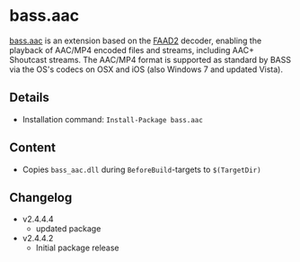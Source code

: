 bass.aac
===

[bass.aac] is an extension based on the [FAAD2](http://www.audiocoding.com/) decoder, enabling the playback of AAC/MP4 encoded files and streams, including AAC+ Shoutcast streams. The AAC/MP4 format is supported as standard by BASS via the OS's codecs on OSX and iOS (also Windows 7 and updated Vista).

Details
---
  - Installation command: ``Install-Package bass.aac``

Content
---
  - Copies ``bass_aac.dll`` during ``BeforeBuild``-targets to ``$(TargetDir)``

Changelog
---
  - v2.4.4.4
      - updated package
  - v2.4.4.2
      - Initial package release

[bass.aac]:       http://www.un4seen.com/bass.html